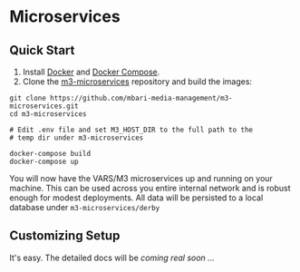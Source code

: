 # Microservices

## Quick Start

1. Install [Docker](https://www.docker.com/) and [Docker Compose](https://docs.docker.com/compose/).
2. Clone the [m3-microservices](https://github.com/mbari-media-management/m3-microservices) repository and build the images:
```
git clone https://github.com/mbari-media-management/m3-microservices.git
cd m3-microservices

# Edit .env file and set M3_HOST_DIR to the full path to the 
# temp dir under m3-microservices

docker-compose build
docker-compose up
```

You will now have the VARS/M3 microservices up and running on your machine. This can be used across you entire internal network and is robust enough for modest deployments. All data will be persisted to a local database under `m3-microservices/derby`

## Customizing Setup

It's easy. The detailed docs will be _coming real soon ..._